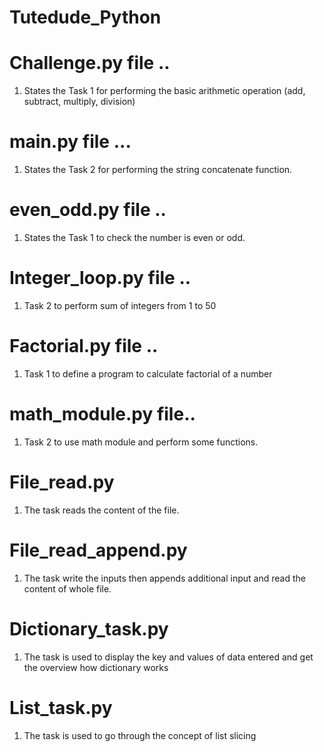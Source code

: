 # Tutedude_Python

# Challenge.py file ..
1. States the Task 1 for performing the basic arithmetic operation (add, subtract, multiply, division)

# main.py file ...
1. States the Task 2 for performing the string concatenate function.

# even_odd.py file ..
1. States the Task 1 to check the number is even or odd.

# Integer_loop.py file ..
1. Task 2 to perform sum of integers from 1 to 50

# Factorial.py file ..
1. Task 1 to define a program to calculate factorial of a number

# math_module.py file..
1. Task 2 to use math module and perform some functions.

# File_read.py
1. The task reads the content of the file.

# File_read_append.py
1. The task write the inputs then appends additional input and read the content of whole file.

# Dictionary_task.py
1. The task is used to display the key and values of data entered and get the overview how dictionary works

# List_task.py
1. The task is used to go through the concept of list slicing



